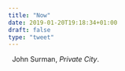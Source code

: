 ```yaml
---
title: "Now"
date: 2019-01-20T19:18:34+01:00
draft: false
type: "tweet"
---
```

<a href="https://itunes.apple.com/fr/album/private-city/295620379" type="application/rss+xml" class="iconfont icon-music" title="rss"></a> &nbsp; John Surman, *Private City*.

